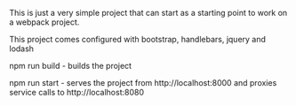 This is just a very simple project that can start as a starting point to work on a webpack project.

This project comes configured with bootstrap, handlebars, jquery and lodash


npm run build - builds the project

npm run start - serves the project from http://localhost:8000 and proxies service calls to http://localhost:8080